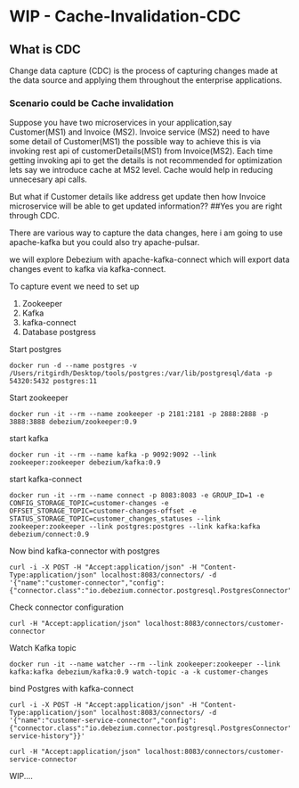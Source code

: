 # WIP - Cache-Invalidation-CDC

## What is CDC 
Change data capture (CDC) is the process of capturing changes made at the data source and applying them throughout the enterprise applications.

### Scenario could be Cache invalidation 
Suppose you have two microservices in your application,say Customer(MS1) and Invoice (MS2). 
Invoice service (MS2) need to have some detail of Customer(MS1) the possible way to achieve this is via invoking rest api of customerDetails(MS1) from Invoice(MS2). Each time getting invoking api to get the details is not recommended for optimization lets say we introduce cache at MS2 level. Cache would help in reducing unnecesary api calls. 

But what if Customer details like address get update then how Invoice microservice will be able to get updated information?? 
##Yes you are right through CDC.

There are various way to capture the data changes, here i am going to use apache-kafka but you could also try apache-pulsar. 

we will explore Debezium with apache-kafka-connect which will export data changes event to kafka via kafka-connect.

To capture event we need to set up 
1. Zookeeper
2. Kafka
3. kafka-connect
4. Database postgress

Start postgres
```$xslt
docker run -d --name postgres -v /Users/ritgirdh/Desktop/tools/postgres:/var/lib/postgresql/data -p 54320:5432 postgres:11
```

Start zookeeper
```$xslt
docker run -it --rm --name zookeeper -p 2181:2181 -p 2888:2888 -p 3888:3888 debezium/zookeeper:0.9
```

start kafka
```$xslt
docker run -it --rm --name kafka -p 9092:9092 --link zookeeper:zookeeper debezium/kafka:0.9
```

start kafka-connect 
```
docker run -it --rm --name connect -p 8083:8083 -e GROUP_ID=1 -e CONFIG_STORAGE_TOPIC=customer-changes -e OFFSET_STORAGE_TOPIC=customer-changes-offset -e STATUS_STORAGE_TOPIC=customer_changes_statuses --link zookeeper:zookeeper --link postgres:postgres --link kafka:kafka debezium/connect:0.9
```

Now bind kafka-connector with postgres

```
curl -i -X POST -H "Accept:application/json" -H "Content-Type:application/json" localhost:8083/connectors/ -d '{"name":"customer-connector","config":{"connector.class":"io.debezium.connector.postgresql.PostgresConnector","tasks.max":"1","database.hostname":"10.151.24.253","database.port":"54320","database.user":"postgres","database.password":"","database.dbname":"postgres","database.server.name":"postgres","schema.whitelist":"customer","database.history.kafka.bootstrap.servers":"kafka:9092","database.history.kafka.topic":"dbhistory.customer"}}'
``` 

Check connector configuration 

```$xslt
curl -H "Accept:application/json" localhost:8083/connectors/customer-connector
```

Watch Kafka topic
```$xslt
docker run -it --name watcher --rm --link zookeeper:zookeeper --link kafka:kafka debezium/kafka:0.9 watch-topic -a -k customer-changes
```

bind Postgres with kafka-connect

```$xslt
curl -i -X POST -H "Accept:application/json" -H "Content-Type:application/json" localhost:8083/connectors/ -d '{"name":"customer-service-connector","config":{"connector.class":"io.debezium.connector.postgresql.PostgresConnector","tasks.max":"1","database.hostname":"10.151.24.253","database.port":"54320","database.user":"postgres","database.password":"","database.dbname":"postgres","database.server.name":"postgres","schema.whitelist":"customer","database.history.kafka.bootstrap.servers":"kafka:9092","database.history.kafka.topic":"customer-service-history"}}'
```

```
curl -H "Accept:application/json" localhost:8083/connectors/customer-service-connector
```


WIP....